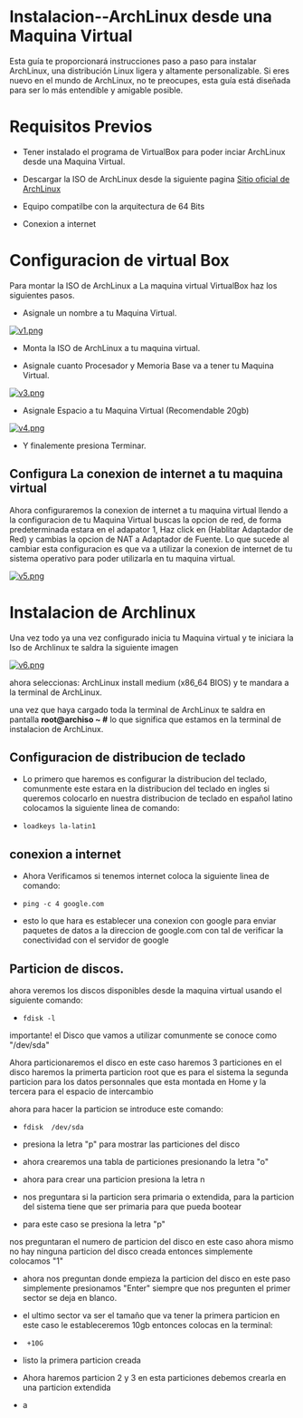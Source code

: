 # Instalacion--ArchLinux desde una Maquina Virtual
Esta guía te proporcionará instrucciones paso a paso para instalar ArchLinux, una distribución Linux ligera y altamente personalizable. Si eres nuevo en el mundo de ArchLinux, no te preocupes, esta guía está diseñada para ser lo más entendible y amigable posible.

# Requisitos Previos

- Tener instalado el programa de VirtualBox para poder inciar ArchLinux desde una Maquina Virtual.

- Descargar la ISO de ArchLinux desde la siguiente pagina [Sitio oficial de ArchLinux](https://archlinux.org)

- Equipo compatilbe con la arquitectura de 64 Bits

- Conexion a internet

# Configuracion de virtual Box 

Para montar la ISO de ArchLinux a La maquina virtual VirtualBox haz los siguientes pasos.

- Asignale un nombre a tu Maquina Virtual.

[![v1.png](https://i.postimg.cc/ZnF5yp3p/v1.png)](https://postimg.cc/8fcS2FZz)

- Monta la ISO de ArchLinux a tu maquina virtual.
  
- Asignale cuanto Procesador y Memoria Base va a tener tu Maquina Virtual.

[![v3.png](https://i.postimg.cc/SscMDXCN/v3.png)](https://postimg.cc/mz2krgm0)

- Asignale Espacio a tu Maquina Virtual (Recomendable 20gb)

[![v4.png](https://i.postimg.cc/Wz3stCNL/v4.png)](https://postimg.cc/7GpFWBJm)

- Y finalemente presiona Terminar.

##  Configura La conexion de internet a tu maquina virtual

Ahora configuraremos la conexion de internet a tu maquina virtual llendo a la configuracion de tu Maquina Virtual buscas la opcion de red, de forma predeterminada estara en el adapator 1, Haz click en (Hablitar Adaptador de Red) y cambias la opcion de NAT a Adaptador de Fuente. Lo que sucede al cambiar esta configuracion  es que va a utilizar la conexion de internet de tu sistema operativo para poder utilizarla en tu maquina virtual.

[![v5.png](https://i.postimg.cc/prTnxs3y/v5.png)](https://postimg.cc/8J2CmmpV)



# Instalacion de Archlinux 

Una vez todo ya una vez configurado inicia tu Maquina virtual y te iniciara la Iso de Archlinux te saldra la siguiente imagen

[![v6.png](https://i.postimg.cc/C16QsxT1/v6.png)](https://postimg.cc/47VPJZ3k)


ahora seleccionas: ArchLinux install medium (x86_64 BIOS) y te mandara a la terminal de ArchLinux.

una vez que haya cargado toda la terminal de ArchLinux te saldra en pantalla **root@archiso ~ #** lo que significa que estamos en la terminal de instalacion de ArchLinux.

## Configuracion de distribucion de teclado

- Lo primero que haremos es configurar la distribucion del teclado, comunmente este estara en la distribucion del teclado en ingles si queremos colocarlo en nuestra distribucion de teclado en español latino colocamos la siguiente linea de comando:

- `loadkeys la-latin1`

## conexion a internet 

- Ahora Verificamos si tenemos internet coloca la siguiente linea de comando:

- `ping -c 4 google.com `

- esto lo que hara es establecer una conexion con google para enviar paquetes de datos a la direccion de google.com con tal de verificar la conectividad con el servidor de google

## Particion de discos.

ahora veremos los discos disponibles desde la maquina virtual usando el siguiente comando:

 - `fdisk -l `

 importante! el Disco que vamos a utilizar comunmente se conoce como "/dev/sda"

 Ahora particionaremos el disco en este caso haremos 3 particiones en el disco haremos la primerta particion root que es para el sistema la segunda particion para los datos personnales que esta montada en Home y la tercera para el espacio de intercambio

ahora para hacer la particion se introduce este comando:

-  `fdisk  /dev/sda`

-  presiona la letra "p" para mostrar las particiones del disco

-  ahora crearemos una tabla de particiones presionando la letra "o"

-  ahora para crear una particion presiona la letra n

-  nos preguntara si la particion sera primaria o extendida, para la particion del sistema tiene que ser primaria para que pueda bootear

-  para este caso se presiona la letra "p"

nos preguntaran el numero de particion del disco en este caso ahora mismo no hay ninguna particion del disco creada entonces simplemente colocamos "1" 

- ahora nos preguntan donde empieza la particion del disco en este paso simplemente presionamos "Enter"  siempre que nos pregunten el primer sector se deja en blanco.

- el ultimo sector va ser el tamaño que va tener la primera particion en este caso le estableceremos 10gb entonces colocas en la terminal:

-  ` +10G`

-  listo la primera particion creada

-  Ahora haremos particion 2 y 3 en esta particiones debemos crearla en una particion extendida

-  a
